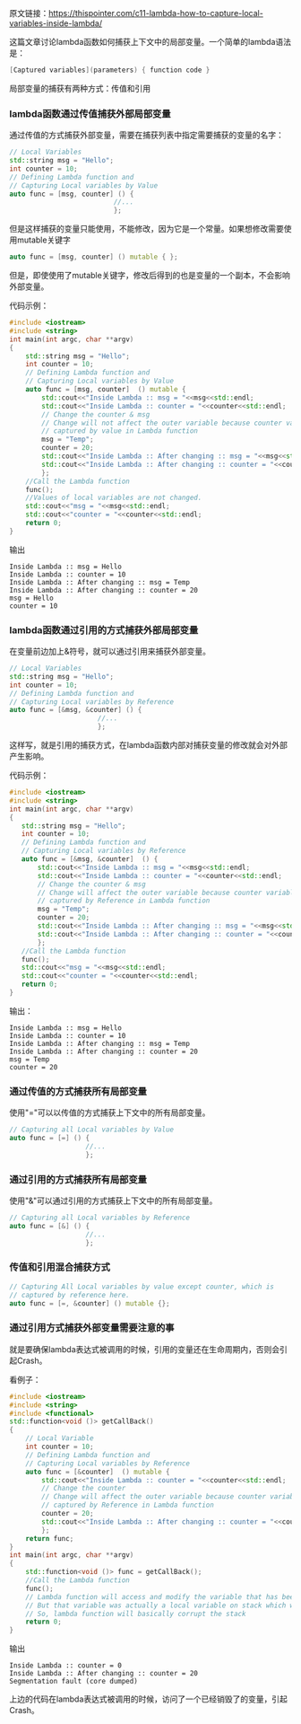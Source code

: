 原文链接：https://thispointer.com/c11-lambda-how-to-capture-local-variables-inside-lambda/



这篇文章讨论lambda函数如何捕获上下文中的局部变量。一个简单的lambda语法是：

```c++
[Captured variables](parameters) { function code }
```

局部变量的捕获有两种方式：传值和引用



### lambda函数通过传值捕获外部局部变量

通过传值的方式捕获外部变量，需要在捕获列表中指定需要捕获的变量的名字：

```c++
// Local Variables
std::string msg = "Hello";
int counter = 10;
// Defining Lambda function and
// Capturing Local variables by Value
auto func = [msg, counter] () {
                          //...
                          };
```

但是这样捕获的变量只能使用，不能修改，因为它是一个常量。如果想修改需要使用mutable关键字

```c++
auto func = [msg, counter] () mutable { };
```

但是，即使使用了mutable关键字，修改后得到的也是变量的一个副本，不会影响外部变量。

代码示例：

```c++
#include <iostream>
#include <string>
int main(int argc, char **argv)
{
    std::string msg = "Hello";
    int counter = 10;
    // Defining Lambda function and
    // Capturing Local variables by Value
    auto func = [msg, counter]  () mutable {
        std::cout<<"Inside Lambda :: msg = "<<msg<<std::endl;
        std::cout<<"Inside Lambda :: counter = "<<counter<<std::endl;
        // Change the counter & msg
        // Change will not affect the outer variable because counter variable is
        // captured by value in Lambda function
        msg = "Temp";
        counter = 20;
        std::cout<<"Inside Lambda :: After changing :: msg = "<<msg<<std::endl;
        std::cout<<"Inside Lambda :: After changing :: counter = "<<counter<<std::endl;
        };
    //Call the Lambda function
    func();
    //Values of local variables are not changed.
    std::cout<<"msg = "<<msg<<std::endl;
    std::cout<<"counter = "<<counter<<std::endl;
    return 0;
}
```

输出

```
Inside Lambda :: msg = Hello
Inside Lambda :: counter = 10
Inside Lambda :: After changing :: msg = Temp
Inside Lambda :: After changing :: counter = 20
msg = Hello
counter = 10
```



### lambda函数通过引用的方式捕获外部局部变量

在变量前边加上&符号，就可以通过引用来捕获外部变量。

 ```c++
// Local Variables
std::string msg = "Hello";
int counter = 10;
// Defining Lambda function and
// Capturing Local variables by Reference
auto func = [&msg, &counter] () {
                       //...
                       };
 ```

这样写，就是引用的捕获方式，在lambda函数内部对捕获变量的修改就会对外部产生影响。

代码示例：

 ```c++
#include <iostream>
#include <string>
int main(int argc, char **argv)
{
    std::string msg = "Hello";
    int counter = 10;
    // Defining Lambda function and
    // Capturing Local variables by Reference
    auto func = [&msg, &counter]  () {
        std::cout<<"Inside Lambda :: msg = "<<msg<<std::endl;
        std::cout<<"Inside Lambda :: counter = "<<counter<<std::endl;
        // Change the counter & msg
        // Change will affect the outer variable because counter variable is
        // captured by Reference in Lambda function
        msg = "Temp";
        counter = 20;
        std::cout<<"Inside Lambda :: After changing :: msg = "<<msg<<std::endl;
        std::cout<<"Inside Lambda :: After changing :: counter = "<<counter<<std::endl;
        };
    //Call the Lambda function
    func();
    std::cout<<"msg = "<<msg<<std::endl;
    std::cout<<"counter = "<<counter<<std::endl;
    return 0;
}
 ```

输出：

```
Inside Lambda :: msg = Hello
Inside Lambda :: counter = 10
Inside Lambda :: After changing :: msg = Temp
Inside Lambda :: After changing :: counter = 20
msg = Temp
counter = 20
```



### 通过传值的方式捕获所有局部变量

使用"="可以以传值的方式捕获上下文中的所有局部变量。

```c++
// Capturing all Local variables by Value
auto func = [=] () {
                   //...
                   };
```



### 通过引用的方式捕获所有局部变量

使用"&"可以通过引用的方式捕获上下文中的所有局部变量。

```c++
// Capturing all Local variables by Reference
auto func = [&] () {
                   //...
                   };
```



### 传值和引用混合捕获方式

```c++
// Capturing All Local variables by value except counter, which is
// captured by reference here.
auto func = [=, &counter] () mutable {};
```



### 通过引用方式捕获外部变量需要注意的事

就是要确保lambda表达式被调用的时候，引用的变量还在生命周期内，否则会引起Crash。

看例子：

```c++
#include <iostream>
#include <string>
#include <functional>
std::function<void ()> getCallBack()
{
    // Local Variable
    int counter = 10;
    // Defining Lambda function and
    // Capturing Local variables by Reference
    auto func = [&counter]  () mutable {
        std::cout<<"Inside Lambda :: counter = "<<counter<<std::endl;
        // Change the counter
        // Change will affect the outer variable because counter variable is
        // captured by Reference in Lambda function
        counter = 20;
        std::cout<<"Inside Lambda :: After changing :: counter = "<<counter<<std::endl;
        };
    return func;
}
int main(int argc, char **argv)
{
    std::function<void ()> func = getCallBack();
    //Call the Lambda function
    func();
    // Lambda function will access and modify the variable that has been captured it by reference
    // But that variable was actually a local variable on stack which was removed from stack when getCallbacK() returned
    // So, lambda function will basically corrupt the stack
    return 0;
}
```

输出

```
Inside Lambda :: counter = 0
Inside Lambda :: After changing :: counter = 20
Segmentation fault (core dumped)
```

上边的代码在lambda表达式被调用的时候，访问了一个已经销毁了的变量，引起Crash。

